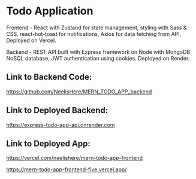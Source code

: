 ﻿# Todo Application
Frontend - React with Zustand for state management, styling with Sass & CSS, react-hot-toast for notifications, Axios for data fetching from API, Deployed on Vercel.

Backend - REST API built with Express framework on Node with MongoDB NoSQL database, JWT authentication using cookies. Deployed on Render.

## Link to Backend Code:
https://github.com/NeelisHere/MERN_TODO_APP_backend

## Link to Deployed Backend:
https://express-todo-app-api.onrender.com

## Link to Deployed App:
https://vercel.com/neelishere/mern-todo-app-frontend

https://mern-todo-app-frontend-five.vercel.app/
